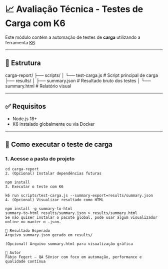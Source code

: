 # 📈 Avaliação Técnica - Testes de Carga com K6

Este módulo contém a automação de testes de **carga** utilizando a ferramenta [K6](https://k6.io/).

---

## 📁 Estrutura

carga-report/
├── scripts/
│ └── test-carga.js # Script principal de carga
├── results/
│ ├── summary.json # Resultado bruto dos testes
│ └── summary.html # Relatório visual


---

## ✅ Requisitos

- Node.js 18+
- K6 instalado globalmente ou via Docker

---

## 🚀 Como executar o teste de carga

### 1. Acesse a pasta do projeto

```
cd carga-report
2. (Opcional) Instalar dependências futuras

npm install
3. Executar o teste com K6

k6 run scripts/test-carga.js --summary-export=results/summary.json
4. (Opcional) Visualizar resultado como HTML

npm install -g summary-to-html
summary-to-html results/summary.json > results/summary.html
Se não quiser instalar o pacote global, pode usar algum visualizador online ou manter o .json.

📄 Resultado Esperado
Arquivo summary.json gerado em results/

(Opcional) Arquivo summary.html para visualização gráfica

🔗 Autor
Fábio Fegert – QA Sênior com foco em automação, performance e qualidade contínua